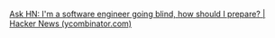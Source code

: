 ---
---

[Ask HN: I'm a software engineer going blind, how should I prepare? | Hacker News (ycombinator.com)](https://news.ycombinator.com/item?id=22918980)

